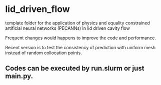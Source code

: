 # lid_driven_flow
template folder for the application of physics and equality constrained artificial neural networks (PECANNs) in lid driven cavity flow

Frequent changes would happens to improve the code and performance.

Recent version is to test the consistency of prediction with uniform mesh instead of random collocation points.

## Codes can be executed by run.slurm or just main.py.
